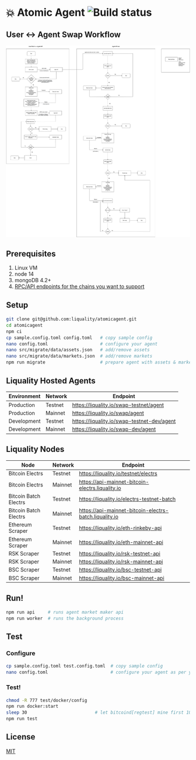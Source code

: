 # 💥 Atomic Agent ![Build status](https://github.com/liquality/agent/workflows/Test,%20publish%20&%20deploy/badge.svg)

## User <-> Agent Swap Workflow

![Workflow](diagram.png "Workflow")


## Prerequisites

1. Linux VM
2. node 14
3. mongoDB 4.2+
4. [RPC/API endpoints for the chains you want to support](#liquality-nodes)


## Setup

```bash
git clone git@github.com:liquality/atomicagent.git
cd atomicagent
npm ci
cp sample.config.toml config.toml   # copy sample config
nano config.toml                    # configure your agent
nano src/migrate/data/assets.json   # add/remove assets
nano src/migrate/data/markets.json  # add/remove markets
npm run migrate                     # prepare agent with assets & markets
```


## Liquality Hosted Agents

|Environment| Network | Endpoint                                               |
|-|---------|--------------------------------------------------------|
|Production| Testnet | https://liquality.io/swap-testnet/agent                |
|Production| Mainnet | https://liquality.io/swap/agent                        |
|Development| Testnet | https://liquality.io/swap-testnet-dev/agent                |
|Development| Mainnet | https://liquality.io/swap-dev/agent                        |


## Liquality Nodes

| Node                  | Network | Endpoint                                               |
|-----------------------|---------|--------------------------------------------------------|
| Bitcoin Electrs       | Testnet | https://liquality.io/testnet/electrs                   |
| Bitcoin Electrs       | Mainnet | https://api-mainnet-bitcoin-electrs.liquality.io       |
| Bitcoin Batch Electrs | Testnet | https://liquality.io/electrs-testnet-batch             |
| Bitcoin Batch Electrs | Mainnet | https://api-mainnet-bitcoin-electrs-batch.liquality.io |
| Ethereum Scraper      | Testnet | https://liquality.io/eth-rinkeby-api                   |
| Ethereum Scraper      | Mainnet | https://liquality.io/eth-mainnet-api                   |
| RSK Scraper           | Testnet | https://liquality.io/rsk-testnet-api                   |
| RSK Scraper           | Mainnet | https://liquality.io/rsk-mainnet-api                   |
| BSC Scraper           | Testnet | https://liquality.io/bsc-testnet-api                   |
| BSC Scraper           | Mainnet | https://liquality.io/bsc-mainnet-api                   |


## Run!

```bash
npm run api     # runs agent market maker api
npm run worker  # runs the background process
```


## Test


### Configure

```bash
cp sample.config.toml test.config.toml  # copy sample config
nano config.toml                        # configure your agent as per your test environment
```


### Test!

```bash
chmod -R 777 test/docker/config
npm run docker:start
sleep 30                          # let bitcoind[regtest] mine first 100 blocks
npm run test
```


## License

[MIT](./LICENSE.md)
